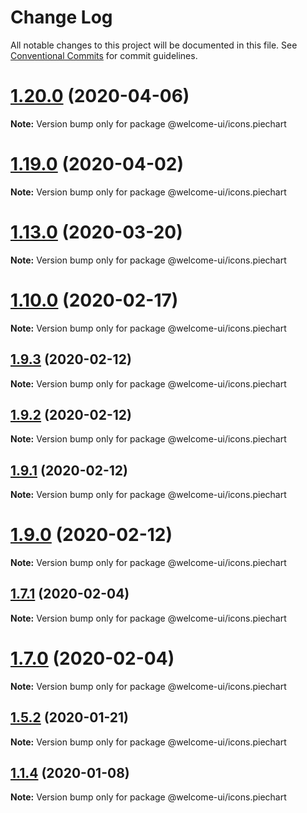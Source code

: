 # Change Log

All notable changes to this project will be documented in this file.
See [Conventional Commits](https://conventionalcommits.org) for commit guidelines.

# [1.20.0](https://github.com/WTTJ/welcome-ui/compare/v1.19.2...v1.20.0) (2020-04-06)

**Note:** Version bump only for package @welcome-ui/icons.piechart





# [1.19.0](https://github.com/WTTJ/welcome-ui/compare/v1.18.1...v1.19.0) (2020-04-02)

**Note:** Version bump only for package @welcome-ui/icons.piechart





# [1.13.0](https://github.com/WTTJ/welcome-ui/compare/v1.12.0...v1.13.0) (2020-03-20)

**Note:** Version bump only for package @welcome-ui/icons.piechart





# [1.10.0](https://github.com/WTTJ/welcome-ui/compare/v1.9.3...v1.10.0) (2020-02-17)

**Note:** Version bump only for package @welcome-ui/icons.piechart





## [1.9.3](https://github.com/WTTJ/welcome-ui/compare/v1.9.2...v1.9.3) (2020-02-12)

**Note:** Version bump only for package @welcome-ui/icons.piechart





## [1.9.2](https://github.com/WTTJ/welcome-ui/compare/v1.9.1...v1.9.2) (2020-02-12)

**Note:** Version bump only for package @welcome-ui/icons.piechart





## [1.9.1](https://github.com/WTTJ/welcome-ui/compare/v1.9.0...v1.9.1) (2020-02-12)

**Note:** Version bump only for package @welcome-ui/icons.piechart





# [1.9.0](https://github.com/WTTJ/welcome-ui/compare/v1.8.0...v1.9.0) (2020-02-12)

**Note:** Version bump only for package @welcome-ui/icons.piechart





## [1.7.1](https://github.com/WTTJ/welcome-ui/compare/v1.7.0...v1.7.1) (2020-02-04)

**Note:** Version bump only for package @welcome-ui/icons.piechart





# [1.7.0](https://github.com/WTTJ/welcome-ui/compare/v1.6.3...v1.7.0) (2020-02-04)

**Note:** Version bump only for package @welcome-ui/icons.piechart





## [1.5.2](https://github.com/WTTJ/welcome-ui/compare/v1.5.1...v1.5.2) (2020-01-21)

**Note:** Version bump only for package @welcome-ui/icons.piechart





## [1.1.4](https://github.com/WTTJ/welcome-ui/compare/v1.1.3...v1.1.4) (2020-01-08)

**Note:** Version bump only for package @welcome-ui/icons.piechart
